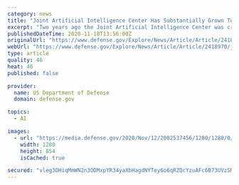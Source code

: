 ```yaml
---
category: news
title: "Joint Artificial Intelligence Center Has Substantially Grown To Aid The Warfighter"
excerpt: "Two years ago the Joint Artificial Intelligence Center was created to grab the transformative potential of artificial intelligence technology for the benefit of America's national security, and it has"
publishedDateTime: 2020-11-18T13:56:00Z
originalUrl: "https://www.defense.gov/Explore/News/Article/Article/2418970/joint-artificial-intelligence-center-has-substantially-grown-to-aid-the-warfigh/"
webUrl: "https://www.defense.gov/Explore/News/Article/Article/2418970/joint-artificial-intelligence-center-has-substantially-grown-to-aid-the-warfigh/"
type: article
quality: 46
heat: 46
published: false

provider:
  name: US Department of Defense
  domain: defense.gov

topics:
  - AI

images:
  - url: "https://media.defense.gov/2020/Nov/12/2002537456/1280/1280/0/201110-F-VG042-1134.JPG"
    width: 1280
    height: 854
    isCached: true

secured: "vleg3OHiqMmWN2n3ODMxpYR34yaXbHagdNYTey6o6qRZQcYzuAFc6B73UVzSMJVRAr+Qv6K0ezacn1u/be54a9L2/X3tfjf9F3zfJagf0JGwCvo6oMNwxnMs4q+SO2zAWEC4DmAs6PICnjxNSeDJq81I/zEgN/iJsmaVhUiGNSLtxeyRND1Yb1EWgPb3uUwYNf/ThdkHGnkydIXEAndi4Tiwh9sbqkAMzunOuHqNtky2Kg/gEfaXjmyry2zUHcYc9qNHQc5gBmkLLoSBEW5VSddewsk3PUiK56utoNZ6jP7Wyh7zGJLLQVhTQAJT1Hhm7ZNAHyv3u+3cUnGg6SRcs0XqfptmY3uXdcUltAFiwlo=;s++MrR7JuJ/Poh4Fbf44vg=="
---
```



